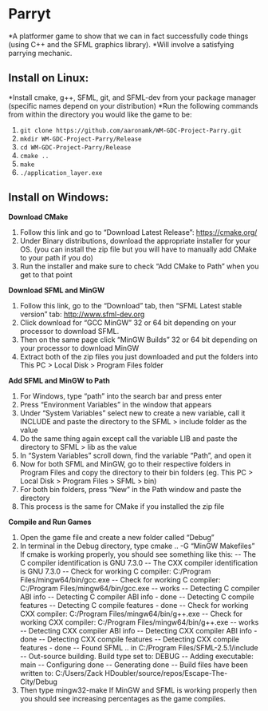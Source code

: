 # Parryt
*A platformer game to show that we can in fact successfully code things (using C++ and the SFML graphics library).
*Will involve a satisfying parrying mechanic.

## Install on Linux:
*Install cmake, g++, SFML, git, and SFML-dev from your package manager (specific names depend on your distribution)
*Run the following commands from within the directory you would like the game to be:
1. ```git clone https://github.com/aaronamk/WM-GDC-Project-Parry.git```
2. ```mkdir WM-GDC-Project-Parry/Release```
3. ```cd WM-GDC-Project-Parry/Release```
3. ```cmake ..```
4. ```make```
5. ```./application_layer.exe```

## Install on Windows:
**Download CMake**
1. Follow this link and go to “Download Latest Release”: https://cmake.org/ 
2. Under Binary distributions, download the appropriate installer for your OS. (you can install the zip file but you will have to manually add CMake to your path if you do) 
3. Run the installer and make sure to check “Add CMake to Path” when you get to that point 

**Download SFML and MinGW**
1. Follow this link, go to the “Download” tab, then “SFML Latest stable version” tab: http://www.sfml-dev.org 
2. Click download for “GCC MinGW” 32 or 64 bit depending on your processor to download SFML. 
3. Then on the same page click “MinGW Builds” 32 or 64 bit depending on your processor to download MinGW 
4. Extract both of the zip files you just downloaded and put the folders into This PC > Local Disk > Program Files folder 

**Add SFML and MinGW to Path**
1. For Windows, type “path” into the search bar and press enter 
2. Press “Environment Variables” in the window that appears 
3.  Under “System Variables” select new to create a new variable, call it INCLUDE and paste the directory to the SFML > include folder as the value
4. Do the same thing again except call the variable LIB and paste the directory to SFML > lib as the value
5. In “System Variables” scroll down, find the variable “Path”, and open it 
6. Now for both SFML and MinGW, go to their respective folders in Program Files and copy the directory to their bin folders (eg. This PC > Local Disk > Program Files > SFML > bin) 
7. For both bin folders, press “New” in the Path window and paste the directory 
8. This process is the same for CMake if you installed the zip file  

**Compile and Run Games**
1. Open the game file and create a new folder called “Debug”
2. In terminal in the Debug directory, type cmake .. -G “MinGW Makefiles” If cmake is working properly, you should see something like this: 
-- The C compiler identification is GNU 7.3.0 
-- The CXX compiler identification is GNU 7.3.0 
-- Check for working C compiler: C:/Program Files/mingw64/bin/gcc.exe 
-- Check for working C compiler: C:/Program Files/mingw64/bin/gcc.exe -- works 
-- Detecting C compiler ABI info 
-- Detecting C compiler ABI info - done 
-- Detecting C compile features 
-- Detecting C compile features - done 
-- Check for working CXX compiler: C:/Program Files/mingw64/bin/g++.exe 
-- Check for working CXX compiler: C:/Program Files/mingw64/bin/g++.exe -- works 
-- Detecting CXX compiler ABI info 
-- Detecting CXX compiler ABI info - done 
-- Detecting CXX compile features 
-- Detecting CXX compile features - done 
-- Found SFML .. in C:/Program Files/SFML-2.5.1/include 
-- Out-source building. Build type set to: DEBUG 
-- Adding executable: main 
-- Configuring done 
-- Generating done 
-- Build files have been written to: C:/Users/Zack HDoubler/source/repos/Escape-The-City/Debug 
5. Then type mingw32-make If MinGW and SFML is working properly then you should see increasing percentages as the game compiles.
